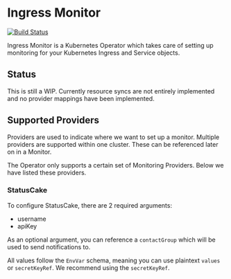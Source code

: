 # Ingress Monitor

[![Build Status](https://travis-ci.org/jelmersnoeck/ingress-monitor.svg?branch=master)](https://travis-ci.org/jelmersnoeck/ingress-monitor)

Ingress Monitor is a Kubernetes Operator which takes care of setting up
monitoring for your Kubernetes Ingress and Service objects.

## Status

This is still a WIP. Currently resource syncs are not entirely implemented and
no provider mappings have been implemented.

## Supported Providers

Providers are used to indicate where we want to set up a monitor. Multiple
providers are supported within one cluster. These can be referenced later on in
a Monitor.

The Operator only supports a certain set of Monitoring Providers. Below we have
listed these providers.

### StatusCake

To configure StatusCake, there are 2 required arguments:

- username
- apiKey

As an optional argument, you can reference a `contactGroup` which will be used
to send notifications to.

All values follow the `EnvVar` schema, meaning you can use plaintext `values` or
`secretKeyRef`. We recommend using the `secretKeyRef`.
